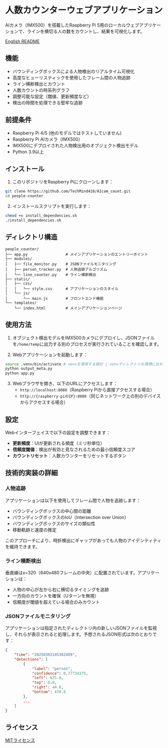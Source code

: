 # 人数カウンターウェブアプリケーション

AIカメラ（IMX500）を搭載したRaspberry Pi 5用のローカルウェブアプリケーションで、ラインを横切る人の数をカウントし、結果を可視化します。

[English README](README.md)

## 機能

- バウンディングボックスによる人物検出のリアルタイム可視化
- 高度なヒューリスティックを使用したフレーム間の人物追跡
- ライン横断検出とカウント
- 人数カウントの時系列グラフ
- 調整可能な設定（閾値、更新頻度など）
- 検出の隙間を処理できる堅牢な追跡

## 前提条件

- Raspberry Pi 4/5 (他のモデルではテストしていません)
- Raspberry Pi AIカメラ（IMX500）
- IMX500にデプロイされた人物検出用のオブジェクト検出モデル
- Python 3.9以上

## インストール

1. このリポジトリをRaspberry Piにクローンします：

```bash
git clone https://github.com/TechMind428/AIcam_count.git
cd people-counter
```

2. インストールスクリプトを実行します：

```bash
chmod +x install_dependencies.sh
./install_dependencies.sh
```

## ディレクトリ構造

```
people_counter/
├── app.py                 # メインアプリケーションのエントリーポイント
├── modules/
│   ├── file_monitor.py    # JSONファイルモニタリング
│   ├── person_tracker.py  # 人物追跡アルゴリズム
│   └── line_counter.py    # ライン横断検出
├── static/
│   ├── css/
│   │   └── style.css      # アプリケーションのスタイル
│   └── js/
│       └── main.js        # フロントエンド機能
└── templates/
    └── index.html         # メインアプリケーションページ
```

## 使用方法

1. オブジェクト検出モデルをIMX500カメラにデプロイし、JSONファイルを`/home/temp`に出力する別のプロセスが実行されていることを確認します。

2. Webアプリケーションを起動します：

```bash
source .venv/bin/activate # venvを使用する場合 | venvディレクトリを環境に合わせて変更
python output_meta.py
python app.py
```

3. Webブラウザを開き、以下のURLにアクセスします：
   - `http://localhost:8080`（Raspberry Piから直接アクセスする場合）
   - `http://{raspberry-piのIP}:8080`（同じネットワーク上の別のデバイスからアクセスする場合）

## 設定

Webインターフェイスで以下の設定を調整できます：

- **更新頻度**：UIが更新される頻度（ミリ秒単位）
- **信頼度閾値**：検出が有効と見なされるための最小信頼度スコア
- **カウントリセット**：人数カウンターをリセットするボタン

## 技術的実装の詳細

### 人物追跡

アプリケーションは以下を使用してフレーム間で人物を追跡します：

- バウンディングボックスの中心間の距離
- バウンディングボックスのIoU（Intersection over Union）
- バウンディングボックスのサイズの類似性
- 移動軌跡と速度の推定

このアプローチにより、時折検出にギャップがあっても人物のアイデンティティを維持できます。

### ライン横断検出

垂直線はx=320（640x480フレームの中央）に配置されています。アプリケーションは：

- 人物の中心が左から右に横切るタイミングを追跡
- 一方向のカウントを確保（Uターンを無視）
- 信頼度が閾値を超えている場合のみカウント

### JSONファイルモニタリング

アプリケーションは指定されたディレクトリ内の新しいJSONファイルを監視し、それらが表示されると処理します。予想されるJSON形式は次のとおりです：

```json
{
    "time": "20250303145302409",
    "detections": [
        {
            "label": "person",
            "confidence": 0.77734375,
            "left": 625.0,
            "top": 0.0,
            "right": 44.0,
            "bottom": 470.0
        },
        ...
    ]
}
```

## ライセンス

[MITライセンス](LICENSE)
